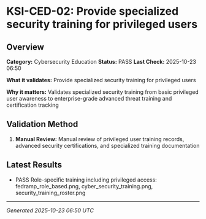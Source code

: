 # KSI-CED-02: Provide specialized security training for privileged users

## Overview

**Category:** Cybersecurity Education
**Status:** PASS
**Last Check:** 2025-10-23 06:50

**What it validates:** Provide specialized security training for privileged users

**Why it matters:** Validates specialized security training from basic privileged user awareness to enterprise-grade advanced threat training and certification tracking

## Validation Method

1. **Manual Review:** Manual review of privileged user training records, advanced security certifications, and specialized training documentation

## Latest Results

- PASS Role-specific training including privileged access: fedramp_role_based.png, cyber_security_training.png, security_training_roster.png

---
*Generated 2025-10-23 06:50 UTC*